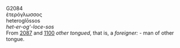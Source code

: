 G2084  
ἑτερόγλωσσος  
heteroglōssos  
*het-er-og‘-loce-sos*  
From [2087](g2087) and [1100](g1100) *other* *tongued*, that is, a
*foreigner:* - man of other tongue.  
